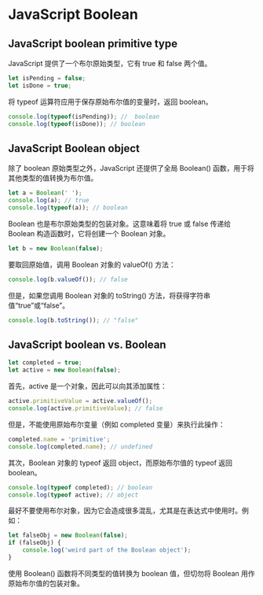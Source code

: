 # JavaScript Boolean

## JavaScript boolean primitive type

JavaScript 提供了一个布尔原始类型，它有 true 和 false 两个值。

```js
let isPending = false;
let isDone = true;
```

将 typeof 运算符应用于保存原始布尔值的变量时，返回 boolean。

```js
console.log(typeof(isPending)); //  boolean
console.log(typeof(isDone)); // boolean
```

## JavaScript Boolean object

除了 boolean 原始类型之外，JavaScript 还提供了全局 Boolean() 函数，用于将其他类型的值转换为布尔值。

```js
let a = Boolean(' ');
console.log(a); // true
console.log(typeof(a)); // boolean
```

Boolean 也是布尔原始类型的包装对象。这意味着将 true 或 false 传递给 Boolean 构造函数时，它将创建一个 Boolean 对象。

```js
let b = new Boolean(false);
```

要取回原始值，调用 Boolean 对象的 valueOf() 方法：

```js
console.log(b.valueOf()); // false
```

但是，如果您调用 Boolean 对象的 toString() 方法，将获得字符串值“true”或“false”。

```js
console.log(b.toString()); // "false"
```

## JavaScript boolean vs. Boolean

```js
let completed = true;
let active = new Boolean(false);
```

首先，active 是一个对象，因此可以向其添加属性：

```js
active.primitiveValue = active.valueOf();
console.log(active.primitiveValue); // false
```

但是，不能使用原始布尔变量（例如 completed 变量）来执行此操作：

```js
completed.name = 'primitive';
console.log(completed.name); // undefined
```

其次，Boolean 对象的 typeof 返回 object，而原始布尔值的 typeof 返回 boolean。

```js
console.log(typeof completed); // boolean
console.log(typeof active); // object
```

最好不要使用布尔对象，因为它会造成很多混乱，尤其是在表达式中使用时。例如：

```js
let falseObj = new Boolean(false);
if (falseObj) {
    console.log('weird part of the Boolean object');
}
```

使用 Boolean() 函数将不同类型的值转换为 boolean 值，但切勿将 Boolean 用作原始布尔值的包装对象。





























